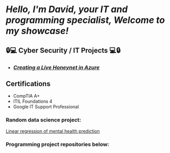***<h1>Hello, I'm David, your IT and programming specialist,
Welcome to my showcase!***

<h2>🔒💻 Cyber Security / IT Projects 💻🔒</h2>

- ***<h3>[Creating a Live Honeynet in Azure](https://github.com/davidsoundar/Honeynet-Azure)</h3>***

    
<h2> Certifications </h2>

- CompTIA A+
- ITIL Foundations 4
- Google IT Support Professional


 <h3> Random data science project:  </h3>

[Linear regression of mental health prediction](https://mental-health-predictor.onrender.com/)


 <h3> Programming project repositories below:  </h3>

